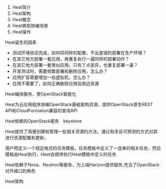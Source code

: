 1. Heat简介
2. Heat架构
3. Heat概念
4. Heat典型排编场景
5. Heat操作

Heat诞生的因素

- 测试环境验证完成，如何将同样的配置，不出差错的部署在生产环境？
- 在其它地方部署一套应用，再重复执行一遍同样的部署动作？
- 在其它地方部署一套类似应用，只有丁点差异，也重复部署一遍？
- 开发测试时，需要频繁部署和删除应用，怎么办？
- 应用扩容需要增加一些虚拟机，怎么办？
- 应用不需要了，如何正确删除应用及周边资源

Heat编排服务，使OpenStack智能化

Heat为云应用程序排编OpenStack基础架构资源，提供OpenStack原生REST API和CloudFormation兼容的查询API

Heat依赖的OpenStack服务　keystone

Heat提供了简便创建和管理一批相关资源的方法，通过有序且可预测的方式对其进行资源配置和更新。

用户预定义一个规定格式的任务模板，任务模板中定义了一连串的相关任务，然后模板由Heat执行，Heat会顺序执行Heat模板中定义的任务

Heat依赖于Nova、Neutron等服务，为上端Harizon提供服务,充当了OpenStack对外接口的角色

Heat架构
